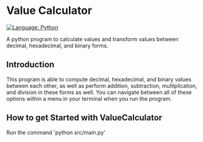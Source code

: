 # Value Calculator

[![Language: Python](https://img.shields.io/badge/Language-Python-blue.svg)](https://www.python.org/)

A python program to calculate values and transform values between decimal, hexadecimal, and binary forms.

## Introduction

This program is able to compute decimal, hexadecimal, and binary values between each other, as well as perform addition, subtraction, multiplication, and division in these forms as well. You can navigate between all of these options within a menu in your terminal when you run the program.

## How to get Started with ValueCalculator

Run the command 'python src/main.py'
